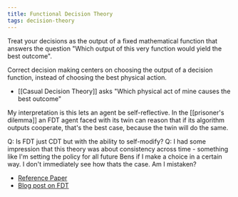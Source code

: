 ```yaml
---
title: Functional Decision Theory
tags: decision-theory
---
```


Treat your decisions as the output of a fixed mathematical function that answers the question "Which output of this very function would yield the best outcome".

Correct decision making centers on choosing the output of a decision function, instead of choosing the best physical action.
- [[Casual Decision Theory]] asks "Which physical act of mine causes the best outcome"

My interpretation is this lets an agent be self-reflective. In the [[prisoner's dilemma]] an FDT agent faced with its twin can reason that if its algorithm outputs cooperate, that's the best case, because the twin will do the same.

Q: Is FDT just CDT but with the ability to self-modify?
Q: I had some impression that this theory was about consistency across time - something like I'm setting the policy for all future Bens if I make a choice in a certain way. I don't immediately see how thats the case. Am I mistaken?

- [Reference Paper](https://arxiv.org/pdf/1710.05060.pdf) 
- [Blog post on FDT](https://intelligence.org/2017/10/22/fdt/)

